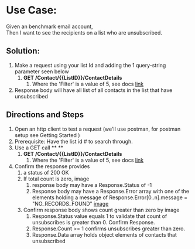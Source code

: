 # Use Case:

Given an benchmark email account, \
Then I want to see the recipients on a list who are unsubscribed. 


## Solution:  



1.  Make a request using your list Id and adding the 1 query-string parameter seen below
    1.  **GET /Contact/{{ListID}}/ContactDetails**
        1.  Where the 'Filter' is a value of 5, see docs [link](https://developer.benchmarkemail.com/#efdb4a44-2a7b-92b5-f49c-d59239d4d0d7)
1.  Response body will have all list of all contacts in the list that have unsubscribed    


## Directions and Steps 



1.  Open an http client to test a request (we'll use postman, for postman setup see Getting Started )
1.  Prerequisite: Have the list id # to search through.
1.  Use a GET call ** **
    1.  **GET /Contact/{{ListID}}/ContactDetails**
        1.  Where the 'Filter' is a value of 5, see docs [link](https://developer.benchmarkemail.com/#efdb4a44-2a7b-92b5-f49c-d59239d4d0d7)
1.  Confirm the response provides 
    1.  a status of 200 OK 
    1.  If total count is zero, image 
        1.  response body may have a Response.Status of -1 
        1.  Response body may have a Response.Error array with one of the elements holding a message of Response.Error[0..n].message = "NO_RECORDS_FOUND"  [image](https://www.dropbox.com/s/uo04m2qrhijhg6q/2018-09-17_12-58-27.png?dl=0)
    1.  Confirm response body shows count greater than zero by image
        1.  Response.Status value equals 1 to validate that count of unsubscribes is greater than 0. Confirm Response.
        1.  Response.Count >= 1 confirms unsubscribes greater than zero.
        1.  Response.Data array holds object elements of contacts that unsubscribed